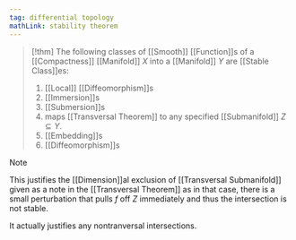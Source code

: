 ```yaml
---
tag: differential topology
mathLink: stability theorem
---
```

>[!thm]
>The following classes of [[Smooth]] [[Function]]s of a [[Compactness]] [[Manifold]] $X$ into a [[Manifold]] $Y$ are [[Stable Class]]es:
>1. [[Local]] [[Diffeomorphism]]s
>2. [[Immersion]]s
>3. [[Submersion]]s
>4. maps [[Transversal Theorem]] to any specified [[Submanifold]] $Z\subseteq Y$.
>5. [[Embedding]]s
>6. [[Diffeomorphism]]s

>[!note]
>This justifies the [[Dimension]]al exclusion of [[Transversal Submanifold]] given as a note in the [[Transversal Theorem]] as in that case, there is a small perturbation that pulls $f$ off $Z$ immediately and thus the intersection is not stable.
>
>It actually justifies any nontranversal intersections.



